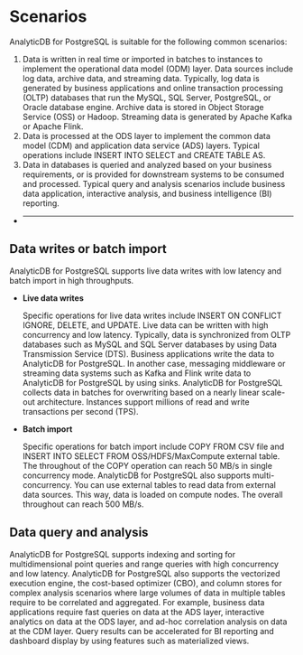 # Scenarios

AnalyticDB for PostgreSQL is suitable for the following common scenarios:

1.  Data is written in real time or imported in batches to instances to implement the operational data model \(ODM\) layer. Data sources include log data, archive data, and streaming data. Typically, log data is generated by business applications and online transaction processing \(OLTP\) databases that run the MySQL, SQL Server, PostgreSQL, or Oracle database engine. Archive data is stored in Object Storage Service \(OSS\) or Hadoop. Streaming data is generated by Apache Kafka or Apache Flink.
2.  Data is processed at the ODS layer to implement the common data model \(CDM\) and application data service \(ADS\) layers. Typical operations include INSERT INTO SELECT and CREATE TABLE AS.
3.  Data in databases is queried and analyzed based on your business requirements, or is provided for downstream systems to be consumed and processed. Typical query and analysis scenarios include business data application, interactive analysis, and business intelligence \(BI\) reporting.

-   ****

## Data writes or batch import

AnalyticDB for PostgreSQL supports live data writes with low latency and batch import in high throughputs.

-   **Live data writes**

    Specific operations for live data writes include INSERT ON CONFLICT IGNORE, DELETE, and UPDATE. Live data can be written with high concurrency and low latency. Typically, data is synchronized from OLTP databases such as MySQL and SQL Server databases by using Data Transmission Service \(DTS\). Business applications write the data to AnalyticDB for PostgreSQL. In another case, messaging middleware or streaming data systems such as Kafka and Flink write data to AnalyticDB for PostgreSQL by using sinks. AnalyticDB for PostgreSQL collects data in batches for overwriting based on a nearly linear scale-out architecture. Instances support millions of read and write transactions per second \(TPS\).

-   **Batch import**

    Specific operations for batch import include COPY FROM CSV file and INSERT INTO SELECT FROM OSS/HDFS/MaxCompute external table. The throughout of the COPY operation can reach 50 MB/s in single concurrency mode. AnalyticDB for PostgreSQL also supports multi-concurrency. You can use external tables to read data from external data sources. This way, data is loaded on compute nodes. The overall throughout can reach 500 MB/s.


## Data query and analysis

AnalyticDB for PostgreSQL supports indexing and sorting for multidimensional point queries and range queries with high concurrency and low latency. AnalyticDB for PostgreSQL also supports the vectorized execution engine, the cost-based optimizer \(CBO\), and column stores for complex analysis scenarios where large volumes of data in multiple tables require to be correlated and aggregated. For example, business data applications require fast queries on data at the ADS layer, interactive analytics on data at the ODS layer, and ad-hoc correlation analysis on data at the CDM layer. Query results can be accelerated for BI reporting and dashboard display by using features such as materialized views.

